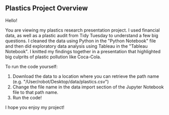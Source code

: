 ## Plastics Project Overview

Hello! 

You are viewing my plastics research presentation project. 
I used financial data, as well as a plastic audit from Tidy Tuesday to understand a few big questions.
I cleaned the data using Python in the "Python Notebook" file and then did exploratory data analysis using Tableau in the "Tableau Notebook". 
I knitted my findings together in a presentation that highlighted big culprits of plastic pollution like Coca-Cola.

To run the code yourself:
1. Download the data to a location where you can retrieve the path name (e.g. "/User/robot/Desktop/data/plastics.csv")
2. Change the file name in the data import section of the Jupyter Notebook file to that path name.
3. Run the code!

I hope you enjoy my project!
